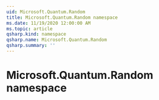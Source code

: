 ```yaml
---
uid: Microsoft.Quantum.Random
title: Microsoft.Quantum.Random namespace
ms.date: 11/19/2020 12:00:00 AM
ms.topic: article
qsharp.kind: namespace
qsharp.name: Microsoft.Quantum.Random
qsharp.summary: ''
---
```


# Microsoft.Quantum.Random namespace



